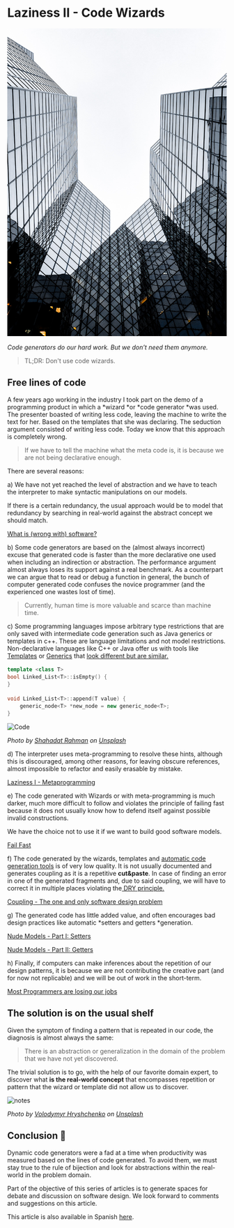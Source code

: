 # Laziness II - Code Wizards

![Laziness II - Code Wizards](Laziness%20II%20-%20Code%20Wizards.jpg)

*Code generators do our hard work. But we don’t need them anymore.*

> TL;DR: Don't use code wizards.

## Free lines of code

A few years ago working in the industry I took part on the demo of a programming product in which a *wizard *or *code generator *was used. The presenter boasted of writing less code, leaving the machine to write the text for her. Based on the templates that she was declaring.
The seduction argument consisted of writing less code. Today we know that this approach is completely wrong.
> If we have to tell the machine what the meta code is, it is because we are not being declarative enough.

There are several reasons:

a) We have not yet reached the level of abstraction and we have to teach the interpreter to make syntactic manipulations on our models.

If there is a certain redundancy, the usual approach would be to model that redundancy by searching in real-world against the abstract concept we should match.

[What is (wrong with) software?](https://github.com/mcsee/Software-Design-Articles/tree/main/Articles/Theory/What%20is%20(wrong%20with)%20software/readme.md)

b) Some code generators are based on the (almost always incorrect) excuse that generated code is faster than the more declarative one used when including an indirection or abstraction. The performance argument almost always loses its support against a real benchmark. As a counterpart we can argue that to read or debug a function in general, the bunch of computer generated code confuses the novice programmer (and the experienced one wastes lost of time).

> Currently, human time is more valuable and scarce than machine time.

c) Some programming languages ​​impose arbitrary type restrictions that are only saved with intermediate code generation such as Java generics or templates in c++. These are language limitations and not model restrictions.
Non-declarative languages ​​like C++ or Java offer us with tools like [Templates](https://en.wikipedia.org/wiki/Template_(C%2B%2B)) or [Generics](https://en.wikipedia.org/wiki/Generics_in_Java) that [look different but are similar.](https://www.geeksforgeeks.org/templates-in-c-vs-generics-in-java/)

<!-- [Gist Url](https://gist.github.com/mcsee/cc4a2eaa2770317a964515925072175c) -->

```cpp
template <class T>
bool Linked_List<T>::isEmpty() {
}

void Linked_List<T>::append(T value) {
    generic_node<T> *new_node = new generic_node<T>;
}
```

![Code](https://cdn.hashnode.com/res/hashnode/image/upload/v1599511984360/ags0-9sW7.jpeg)

*Photo by [Shahadat Rahman](https://unsplash.com/@hishahadat) on [Unsplash](https://unsplash.com/s/photos/cryptic)*

d) The interpreter uses meta-programming to resolve these hints, although this is discouraged, among other reasons, for leaving obscure references, almost impossible to refactor and easily erasable by mistake.

[Laziness I - Metaprogramming](https://github.com/mcsee/Software-Design-Articles/tree/main/Articles/Theory/Laziness%20I%20-%20Metaprogramming/readme.md)

e) The code generated with Wizards or with meta-programming is much darker, much more difficult to follow and violates the principle of failing fast because it does not usually know how to defend itself against possible invalid constructions.

We have the choice not to use it if we want to build good software models.

[Fail Fast](https://github.com/mcsee/Software-Design-Articles/tree/main/Articles/Theory/Fail%20Fast/readme.md)

f) The code generated by the wizards, templates and [automatic code generation tools](https://en.wikipedia.org/wiki/Comparison_of_code_generation_tools) is of very low quality. It is not usually documented and generates coupling as it is a repetitive **cut&paste**. In case of finding an error in one of the generated fragments and, due to said coupling, we will have to correct it in multiple places violating the[ DRY principle.](https://en.wikipedia.org/wiki/Don%27t_repeat_yourself)

[Coupling - The one and only software design problem](https://github.com/mcsee/Software-Design-Articles/tree/main/Articles/Theory/Coupling%20-%20The%20one%20and%20only%20software%20design%20problem/readme.md)

g) The generated code has little added value, and often encourages bad design practices like automatic *setters and getters *generation.

[Nude Models - Part I: Setters](https://github.com/mcsee/Software-Design-Articles/tree/main/Articles/Theory/Nude%20Models - Part%20I Setters/readme.md)

[Nude Models - Part II: Getters](https://github.com/mcsee/Software-Design-Articles/tree/main/Articles/Theory/Nude%20Models - Part%20II Getters/readme.md)

h) Finally, if computers can make inferences about the repetition of our design patterns, it is because we are not contributing the creative part (and for now not replicable) and we will be out of work in the short-term.

[Most Programmers are losing our jobs](https://github.com/mcsee/Software-Design-Articles/tree/main/Articles/Opinion/(Most)%20Programmers%20are%20losing%20our%20jobs%20very%20soon/readme.md)

## The solution is on the usual shelf

Given the symptom of finding a pattern that is repeated in our code, the diagnosis is almost always the same:
> There is an abstraction or generalization in the domain of the problem that we have not yet discovered.

The trivial solution is to go, with the help of our favorite domain expert, to discover what **is the real-world concept** that encompasses repetition or pattern that the wizard or template did not allow us to discover.

![notes](https://cdn.hashnode.com/res/hashnode/image/upload/v1599511830774/-B05TXjIT.jpeg)

*Photo by [Volodymyr Hryshchenko](https://unsplash.com/@lunarts) on [Unsplash](https://unsplash.com/s/photos/detective)*

## Conclusion 🏁

Dynamic code generators were a fad at a time when productivity was measured based on the lines of code generated.
To avoid them, we must stay true to the rule of bijection and look for abstractions within the real-world in the problem domain.

Part of the objective of this series of articles is to generate spaces for debate and discussion on software design. 
We look forward to comments and suggestions on this article.

This article is also available in Spanish [here](https://github.com/mcsee/Software-Design-Articles/tree/main/Articles/Theory/Laziness%20II%20-%20Code%20Wizards/readme.md).